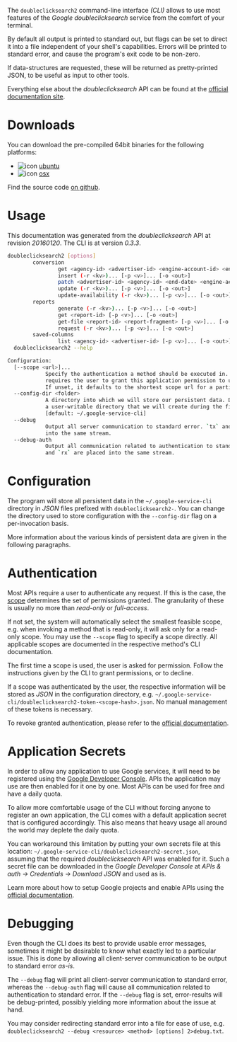 <!---
DO NOT EDIT !
This file was generated automatically from 'src/mako/cli/README.md.mako'
DO NOT EDIT !
-->
The `doubleclicksearch2` command-line interface *(CLI)* allows to use most features of the *Google doubleclicksearch* service from the comfort of your terminal.

By default all output is printed to standard out, but flags can be set to direct it into a file independent of your shell's
capabilities. Errors will be printed to standard error, and cause the program's exit code to be non-zero.

If data-structures are requested, these will be returned as pretty-printed JSON, to be useful as input to other tools.

Everything else about the *doubleclicksearch* API can be found at the
[official documentation site](https://developers.google.com/doubleclick-search/).

# Downloads

You can download the pre-compiled 64bit binaries for the following platforms:

* ![icon](http://megaicons.net/static/img/icons_sizes/6/140/16/ubuntu-icon.png) [ubuntu](http://dl.byronimo.de/google.rs/cli/0.3.3/ubuntu/doubleclicksearch2.tar.gz)
* ![icon](http://hydra-media.cursecdn.com/wow.gamepedia.com/a/a2/Apple-icon-16x16.png?version=25ddd67ac3dd3b634478e3978b76cb74) [osx](http://dl.byronimo.de/google.rs/cli/0.3.3/osx/doubleclicksearch2.tar.gz)

Find the source code [on github](https://github.com/Byron/google-apis-rs/tree/master/gen/doubleclicksearch2-cli).

# Usage

This documentation was generated from the *doubleclicksearch* API at revision *20160120*. The CLI is at version *0.3.3*.

```bash
doubleclicksearch2 [options]
        conversion
                get <agency-id> <advertiser-id> <engine-account-id> <end-date> <row-count> <start-date> <start-row> [-p <v>]... [-o <out>]
                insert (-r <kv>)... [-p <v>]... [-o <out>]
                patch <advertiser-id> <agency-id> <end-date> <engine-account-id> <row-count> <start-date> <start-row> (-r <kv>)... [-p <v>]... [-o <out>]
                update (-r <kv>)... [-p <v>]... [-o <out>]
                update-availability (-r <kv>)... [-p <v>]... [-o <out>]
        reports
                generate (-r <kv>)... [-p <v>]... [-o <out>]
                get <report-id> [-p <v>]... [-o <out>]
                get-file <report-id> <report-fragment> [-p <v>]... [-o <out>]
                request (-r <kv>)... [-p <v>]... [-o <out>]
        saved-columns
                list <agency-id> <advertiser-id> [-p <v>]... [-o <out>]
  doubleclicksearch2 --help

Configuration:
  [--scope <url>]...
            Specify the authentication a method should be executed in. Each scope
            requires the user to grant this application permission to use it.
            If unset, it defaults to the shortest scope url for a particular method.
  --config-dir <folder>
            A directory into which we will store our persistent data. Defaults to
            a user-writable directory that we will create during the first invocation.
            [default: ~/.google-service-cli]
  --debug
            Output all server communication to standard error. `tx` and `rx` are placed
            into the same stream.
  --debug-auth
            Output all communication related to authentication to standard error. `tx`
            and `rx` are placed into the same stream.

```

# Configuration

The program will store all persistent data in the `~/.google-service-cli` directory in *JSON* files prefixed with `doubleclicksearch2-`.  You can change the directory used to store configuration with the `--config-dir` flag on a per-invocation basis.

More information about the various kinds of persistent data are given in the following paragraphs.

# Authentication

Most APIs require a user to authenticate any request. If this is the case, the [scope][scopes] determines the 
set of permissions granted. The granularity of these is usually no more than *read-only* or *full-access*.

If not set, the system will automatically select the smallest feasible scope, e.g. when invoking a
method that is read-only, it will ask only for a read-only scope. 
You may use the `--scope` flag to specify a scope directly. 
All applicable scopes are documented in the respective method's CLI documentation.

The first time a scope is used, the user is asked for permission. Follow the instructions given 
by the CLI to grant permissions, or to decline.

If a scope was authenticated by the user, the respective information will be stored as *JSON* in the configuration
directory, e.g. `~/.google-service-cli/doubleclicksearch2-token-<scope-hash>.json`. No manual management of these tokens
is necessary.

To revoke granted authentication, please refer to the [official documentation][revoke-access].

# Application Secrets

In order to allow any application to use Google services, it will need to be registered using the 
[Google Developer Console][google-dev-console]. APIs the application may use are then enabled for it
one by one. Most APIs can be used for free and have a daily quota.

To allow more comfortable usage of the CLI without forcing anyone to register an own application, the CLI
comes with a default application secret that is configured accordingly. This also means that heavy usage
all around the world may deplete the daily quota.

You can workaround this limitation by putting your own secrets file at this location: 
`~/.google-service-cli/doubleclicksearch2-secret.json`, assuming that the required *doubleclicksearch* API 
was enabled for it. Such a secret file can be downloaded in the *Google Developer Console* at 
*APIs & auth -> Credentials -> Download JSON* and used as is.

Learn more about how to setup Google projects and enable APIs using the [official documentation][google-project-new].


# Debugging

Even though the CLI does its best to provide usable error messages, sometimes it might be desirable to know
what exactly led to a particular issue. This is done by allowing all client-server communication to be 
output to standard error *as-is*.

The `--debug` flag will print all client-server communication to standard error, whereas the `--debug-auth` flag
will cause all communication related to authentication to standard error.
If the `--debug` flag is set, error-results will be debug-printed, possibly yielding more information about the 
issue at hand.

You may consider redirecting standard error into a file for ease of use, e.g. `doubleclicksearch2 --debug <resource> <method> [options] 2>debug.txt`.


[scopes]: https://developers.google.com/+/api/oauth#scopes
[revoke-access]: http://webapps.stackexchange.com/a/30849
[google-dev-console]: https://console.developers.google.com/
[google-project-new]: https://developers.google.com/console/help/new/